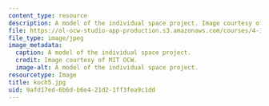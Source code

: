 ```yaml
---
content_type: resource
description: A model of the individual space project. Image courtesy of MIT OCW.
file: https://ol-ocw-studio-app-production.s3.amazonaws.com/courses/4-125a-architecture-studio-building-in-landscapes-fall-2005/9afd17ed6b6db6e421d21ff3fea9c1dd_koch5.jpg
file_type: image/jpeg
image_metadata:
  caption: A model of the individual space project.
  credit: Image courtesy of MIT OCW.
  image-alt: A model of the individual space project.
resourcetype: Image
title: koch5.jpg
uid: 9afd17ed-6b6d-b6e4-21d2-1ff3fea9c1dd
---
```

